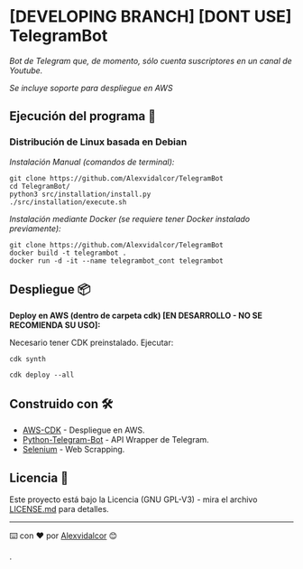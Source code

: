 
# [DEVELOPING BRANCH] [DONT USE] TelegramBot

_Bot de Telegram que, de momento, sólo cuenta suscriptores en un canal de Youtube._

_Se incluye soporte para despliegue en AWS_


## Ejecución del programa 🚀

### Distribución de Linux basada en Debian 

_Instalación Manual (comandos de terminal):_

```
git clone https://github.com/Alexvidalcor/TelegramBot
cd TelegramBot/
python3 src/installation/install.py
./src/installation/execute.sh
```

_Instalación mediante Docker (se requiere tener Docker instalado previamente):_
```
git clone https://github.com/Alexvidalcor/TelegramBot
docker build -t telegrambot . 
docker run -d -it --name telegrambot_cont telegrambot
```


## Despliegue 📦

**Deploy en AWS (dentro de carpeta cdk) [EN DESARROLLO - NO SE RECOMIENDA SU USO]:**

Necesario tener CDK preinstalado. Ejecutar:

```
cdk synth

cdk deploy --all
```

## Construido con 🛠️

* [AWS-CDK](https://aws.amazon.com/es/cdk/) - Despliegue en AWS.
* [Python-Telegram-Bot](https://python-telegram-bot.org) - API Wrapper de Telegram.
* [Selenium](https://www.selenium.dev/) - Web Scrapping.


## Licencia 📄

Este proyecto está bajo la Licencia (GNU GPL-V3) - mira el archivo [LICENSE.md](LICENSE.md) para detalles.


---
⌨️ con ❤️ por [Alexvidalcor](https://github.com/Alexvidalcor) 😊

.